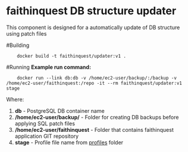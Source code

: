 faithinquest DB structure updater
==================

This component is designed for a automatically update of DB structure using patch files


#Building
```
    docker build -t faithinquest/updater:v1 .
```

#Running
**Example run command:**
```
    docker run --link db:db -v /home/ec2-user/backup/:/backup -v /home/ec2-user/faithinquest:/repo -it --rm faithinquest/updater:v1 stage
```
Where:
 1. **db** - PostgreSQL DB container name
 2. **/home/ec2-user/backup/** - Folder for creating DB backups before applying SQL patch files
 3. **/home/ec2-user/faithinquest** - Folder that contains faithinquest application GIT repository
 4. **stage** - Profile file name from [profiles](../../profiles) folder